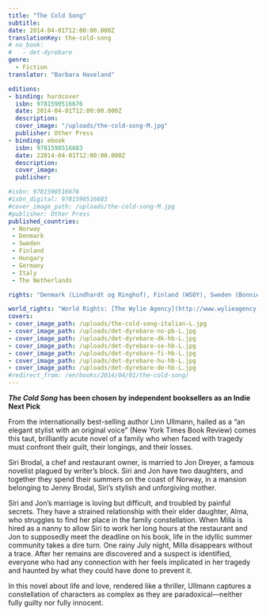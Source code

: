 ```yaml
---
title: "The Cold Song"
subtitle:
date: 2014-04-01T12:00:00.000Z
translationKey: the-cold-song
# no_book:
#   - det-dyrebare
genre: 
  - Fiction
translator: "Barbara Haveland"

editions:
- binding: hardcover
  isbn: 9781590516676
  date: 2014-04-01T12:00:00.000Z
  description: 
  cover_image: "/uploads/the-cold-song-M.jpg"
  publisher: Other Press
- binding: ebook
  isbn: 9781590516683
  date: 22014-04-01T12:00:00.000Z
  description:
  cover_image: 
  publisher: 

#isbn: 9781590516676
#isbn_digital: 9781590516683
#cover_image_path: /uploads/the-cold-song-M.jpg
#publisher: Other Press
published_countries:
 - Norway
 - Denmark
 - Sweden
 - Finland
 - Hungary
 - Germany
 - Italy
 - The Netherlands

rights: "Denmark (Lindhardt og Ringhof), Finland (WSOY), Sweden (Bonniers), France (Actes Sud), Spain (Galaxia Gutenberg), Netherlands (De Bezige Bij Antwerpen), Hungary (Scolar Kiadó), Germany (Luchterhand), Italy (Guanda), Estonia (Eesti Raamat), USA (Other Press), Lithuania (Gimtasis Zodis), Romania (Editura All)"

world_rights: "World Rights: [The Wylie Agency](http://www.wylieagency.com/)"
covers:
- cover_image_path: /uploads/the-cold-song-italian-L.jpg
- cover_image_path: /uploads/det-dyrebare-no-pb-L.jpg
- cover_image_path: /uploads/det-dyrebare-dk-hb-L.jpg
- cover_image_path: /uploads/det-dyrebare-se-hb-L.jpg
- cover_image_path: /uploads/det-dyrebare-fi-hb-L.jpg
- cover_image_path: /uploads/det-dyrebare-hu-hb-L.jpg
- cover_image_path: /uploads/det-dyrebare-de-hb-L.jpg
#redirect_from: /en/books/2014/04/01/the-cold-song/
---
```


**_The Cold Song_ has been chosen by independent booksellers as an Indie Next Pick**

From the internationally best-selling author Linn Ullmann, hailed as a “an elegant stylist with an original voice” (New York Times Book Review) comes this taut, brilliantly acute novel of a family who when faced with tragedy must confront their guilt, their longings, and their losses.

Siri Brodal, a chef and restaurant owner, is married to Jon Dreyer, a famous novelist plagued by writer’s block. Siri and Jon have two daughters, and together they spend their summers on the coast of Norway, in a mansion belonging to Jenny Brodal, Siri’s stylish and unforgiving mother.

Siri and Jon’s marriage is loving but difficult, and troubled by painful secrets. They have a strained relationship with their elder daughter, Alma, who struggles to find her place in the family constellation. When Milla is hired as a nanny to allow Siri to work her long hours at the restaurant and Jon to supposedly meet the deadline on his book, life in the idyllic summer community takes a dire turn. One rainy July night, Milla disappears without a trace. After her remains are discovered and a suspect is identified, everyone who had any connection with her feels implicated in her tragedy and haunted by what they could have done to prevent it.

In this novel about life and love, rendered like a thriller, Ullmann captures a constellation of characters as complex as they are paradoxical—neither fully guilty nor fully innocent.
